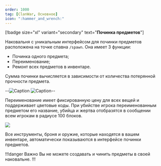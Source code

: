 ```yaml
---
order: 1000
tag: [ClanWar, Основное]
icon: ":hammer_and_wrench:"
---
```

[!badge size="xl" variant="secondary" text="**Починка предметов**"]

Наковальня с уникальным интерфейсом для починки предметов расположена на точке спавна `/spawn`. Она имеет 3 функции: 

- Починка одного предмета; 
- Переименование; 
- Ремонт всех предметов в инвентаре. 

Сумма починки вычисляется в зависимости от количества потерянной прочности предмета.

--![Caption](https://imgur.com/y2u4FzC.png) ![Caption](https://imgur.com/16gTZ9H.png)--

Переименование имеет фиксированную цену для всех вещей и поддерживает цветовые коды. 
При убийстве игрока переименованным предметом его название, убийца и жертва отобразятся в сообщении всем игрокам в радиусе 100 блоков.

![](https://imgur.com/XOJXuvd.png)

Все инструменты, броня и оружие, которые находятся в вашем инвентаре, автоматически показываются в интерфейсе починки предметов.

!!!danger Важно
Вы не можете создавать и чинить предметы в своей наковальне.
!!! 